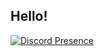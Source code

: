 ## Hello!

[![Discord Presence](https://lanyard.cnrad.dev/api/176450119917371392)](https://discord.com/users/176450119917371392)
